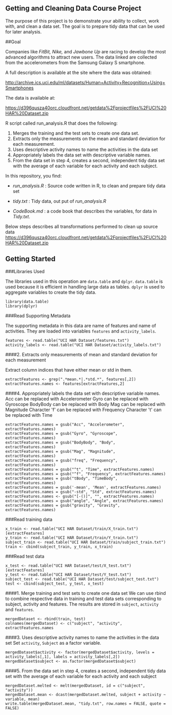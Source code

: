 Getting and Cleaning Data Course Project
---------------------------------------------------------------
The purpose of this project is to demonstrate your ability to collect, work with, and clean a data set. The goal is to prepare tidy data that can be used for later analysis.

##Goal

Companies like *FitBit, Nike,* and *Jawbone Up* are racing to develop the most advanced algorithms to attract new users. The data linked are collected from the accelerometers from the Samsung Galaxy S smartphone. 

A full description is available at the site where the data was obtained:  

<http://archive.ics.uci.edu/ml/datasets/Human+Activity+Recognition+Using+Smartphones>

The data is available at:

<https://d396qusza40orc.cloudfront.net/getdata%2Fprojectfiles%2FUCI%20HAR%20Dataset.zip>

R script called run_analysis.R that does the following:
1. Merges the training and the test sets to create one data set.
2. Extracts only the measurements on the mean and standard deviation for each measurement.
3. Uses descriptive activity names to name the activities in the data set
4. Appropriately labels the data set with descriptive variable names.
5. From the data set in step 4, creates a second, independent tidy data set with the average of each variable for each activity and each subject.

In this repository, you find:

- *run_analysis.R* : Source code written in R, to clean and prepare tidy data set

- *tidy.txt* : Tidy data, out put of *run_analysis.R*

- *CodeBook.md* : a code book that describes the variables, for data in *Tidy.txt*. 


Below steps describes all transformations performed to clean up source data <https://d396qusza40orc.cloudfront.net/getdata%2Fprojectfiles%2FUCI%20HAR%20Dataset.zip> 


## Getting Started

###Libraries Used

The libraries used in this operation are `data.table` and `dplyr`. `data.table` is used because it is efficient in handling large data as tables. `dplyr` is used to aggregate variables to create the tidy data.

```{r, message=FALSE}
library(data.table)
library(dplyr)
```


###Read Supporting Metadata

The supporting metadata in this data are name of features and name of activities. They are loaded into variables `features` and `activity_labels`.
```{r}
features <- read.table("UCI HAR Dataset/features.txt")
activity_labels <- read.table("UCI HAR Dataset/activity_labels.txt")
```
####2. Extracts only measurements of mean and standard deviation for each measurement

Extract column indices that have either mean or std in them.
```{r}
extractFeatures <- grep(".*mean.*|.*std.*", features[,2])
extractFeatures.names <- features[extractFeatures,2]
```

####4. Appropriately labels the data set with descriptive variable names. 
Acc can be replaced with Accelerometer
Gyro can be replaced with Gyroscope
BodyBody can be replaced with Body
Mag can be replaced with Magnitude
Character 'f' can be replaced with Frequency
Character 't' can be replaced with Time

```{r}
extractFeatures.names = gsub("Acc", "Accelerometer", extractFeatures.names)
extractFeatures.names = gsub("Gyro", "Gyroscope", extractFeatures.names)
extractFeatures.names = gsub("BodyBody", "Body", extractFeatures.names)
extractFeatures.names = gsub("Mag", "Magnitude", extractFeatures.names)
extractFeatures.names = gsub("freq", "Frequency", extractFeatures.names)
extractFeatures.names = gsub("^t", "Time", extractFeatures.names)
extractFeatures.names = gsub("^f", "Frequency", extractFeatures.names)
extractFeatures.names = gsub("tBody", "TimeBody", extractFeatures.names)
extractFeatures.names = gsub('-mean', 'Mean', extractFeatures.names)
extractFeatures.names = gsub("-std", "Std", extractFeatures.names)
extractFeatures.names <- gsub("[-()]", "", extractFeatures.names)
extractFeatures.names = gsub("angle", "Angle", extractFeatures.names)
extractFeatures.names = gsub("gravity", "Gravity", extractFeatures.names)
```

###Read training data
```{r}
x_train <- read.table("UCI HAR Dataset/train/X_train.txt")[extractFeatures]
y_train <- read.table("UCI HAR Dataset/train/Y_train.txt")
subject_train <- read.table("UCI HAR Dataset/train/subject_train.txt")
train <- cbind(subject_train, y_train, x_train)
```

###Read test data
```{r}
x_test <- read.table("UCI HAR Dataset/test/X_test.txt")[extractFeatures]
y_test <- read.table("UCI HAR Dataset/test/Y_test.txt")
subject_test <- read.table("UCI HAR Dataset/test/subject_test.txt")
test <- cbind(subject_test, y_test, x_test)
```


####1. Merge training and test sets to create one data set
We can use rbind to combine respective data in training and test data sets corresponding to subject, activity and features. The results are stored in `subject`, `activity` and `features`.
```{r}
mergedDataset <- rbind(train, test)
colnames(mergedDataset) <- c("subject", "activity", extractFeatures.names
```


####3. Uses descriptive activity names to name the activities in the data set
Set `activity`, `Subject` as a factor variable. 
```{r}
mergedDataset$activity <- factor(mergedDataset$activity, levels = activity_labels[,1], labels = activity_labels[,2])
mergedDataset$subject <- as.factor(mergedDataset$subject)
```

####5. From the data set in step 4, creates a second, independent tidy data set with the average of each variable for each activity and each subject

```{r}
mergedDataset.melted <- melt(mergedDataset, id = c("subject", "activity"))
mergedDataset.mean <- dcast(mergedDataset.melted, subject + activity ~ variable, mean)
write.table(mergedDataset.mean, "tidy.txt", row.names = FALSE, quote = FALSE)
```
